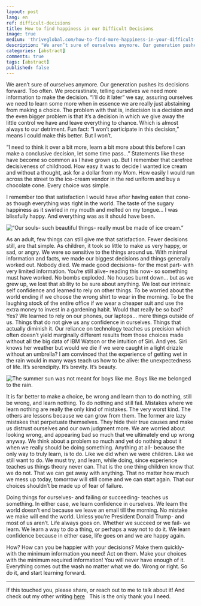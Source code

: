```yaml
---
layout: post
lang: en
ref: difficult-decisions
title: How to find happiness in our Difficult Decisions
image: true
medium: 'thriveglobal.com/how-to-find-more-happiness-in-your-difficult-decisions-b2105a91d6c4'
description: "We aren’t sure of ourselves anymore. Our generation pushes its decisions forward. Too often. We procrastinate, telling ourselves we need more information to make the decision."
categories: [abstract]
comments: true
tags: [abstract]
published: false
---
```


We aren’t sure of ourselves anymore. Our generation pushes its decisions forward. Too often. We procrastinate, telling ourselves we need more information to make the decision. “I’ll do it later” we say, assuring ourselves we need to learn some more when in essence we are really just abstaining from making a choice. The problem with that is, indecision is a decision and the even bigger problem is that it’s a decision in which we give away the little control we have and leave everything to chance. Which is almost always to our detriment. Fun fact: “I won’t participate in this decision,” means I could make this better. But I won’t.


“I need to think it over a bit more, learn a bit more about this before I can make a conclusive decision, let some time pass…” Statements like these have become so common as I have grown up. But I remember that carefree decisiveness of childhood. How easy it was to decide I wanted ice cream and without a thought, ask for a dollar from my Mom. How easily I would run across the street to the ice-cream vendor in the red uniform and buy a chocolate cone. Every choice was simple.


I remember too that satisfaction I would have after having eaten that cone- as though everything was right in the world. The taste of the sugary happiness as it swirled in my mouth and melted on my tongue… I was blissfully happy. And everything was as it should have been.

![“Our souls- such beautiful things- really must be made of ice cream.”](https://cdn-images-1.medium.com/max/1000/0*8FHX-upuIuZ16YcY.)

As an adult, few things can still give me that satisfaction. Fewer decisions still, are that simple. As children, it took so little to make us very happy, or sad, or angry. We were so sensitive to the things around us. With minimal information and facts, we made our biggest decisions and things generally worked out. Nobody died. We made good decisions- for the most part- with very limited information. You’re still alive- reading this now- so something must have worked. No bombs exploded. No houses burnt down… but as we grew up, we lost that ability to be sure about anything. We lost our intrinsic self confidence and learned to rely on other things. To be worried about the world ending if we choose the wrong shirt to wear in the morning. To be the laughing stock of the entire office if we wear a cheaper suit and use the extra money to invest in a gardening habit. Would that really be so bad? Yes? We learned to rely on our phones, our laptops… mere things outside of us. Things that do not give us any confidence in ourselves. Things that actually diminish it.
Our reliance on technology teaches us precision which often doesn’t yield marginally different results from those choices made without all the big data of IBM Watson or the intuition of Siri. And yes. Siri knows her weather but would we die if we were caught in a light drizzle without an umbrella? I am convinced that the experience of getting wet in the rain would in many ways teach us how to be alive: the unexpectedness of life. It’s serendipity. It’s brevity. It’s beauty.

![The summer sun was not meant for boys like me. Boys like me belonged to the rain.](https://cdn-images-1.medium.com/max/1000/1*WX1pEjmks0Nh1J00aF6erQ.jpeg)

It is far better to make a choice, be wrong and learn than to do nothing, still be wrong, and learn nothing. To do nothing and still fail. Mistakes where we learn nothing are really the only kind of mistakes. The very worst kind. The others are lessons because we can grow from them. The former are lazy mistakes that perpetuate themselves. They hide their true causes and make us distrust ourselves and our own judgment more. We are worried about looking wrong, and appearing bad so much that we ultimately end up wrong anyway. We think about a problem so much and yet do nothing about it when we really should be doing something. Anything at all- because the only way to truly learn, is to do. Like we did when we were children. Like we still want to do. We must try, and learn, while doing, since experience teaches us things theory never can. That is the one thing children know that we do not. That we can get away with anything. That no matter how much we mess up today, tomorrow will still come and we can start again. That our choices shouldn’t be made up of fear of failure.


Doing things for ourselves- and failing or succeeding- teaches us something. In either case, we learn confidence in ourselves. We learn the world doesn’t end because we leave an email till the morning. No mistake we make will end the world. Unless you’re President Donald Trump- and most of us aren’t. Life always goes on. Whether we succeed or we fail- we learn. We learn a way to do a thing, or perhaps a way not to do it. We learn confidence because in either case, life goes on and we are happy again.


How? How can you be happier with your decisions? Make them quickly- with the minimum information you need! Act on them. Make your choices with the minimum required information! You will never have enough of it. Everything comes out the wash no matter what we do. Wrong or right. So do it, and start learning forward.


---

If this touched you, please share, or reach out to me to talk about it! And check out my other writing [here](http://medium.com/@tanakachingonzo)
 
This is the only thank you I need.
